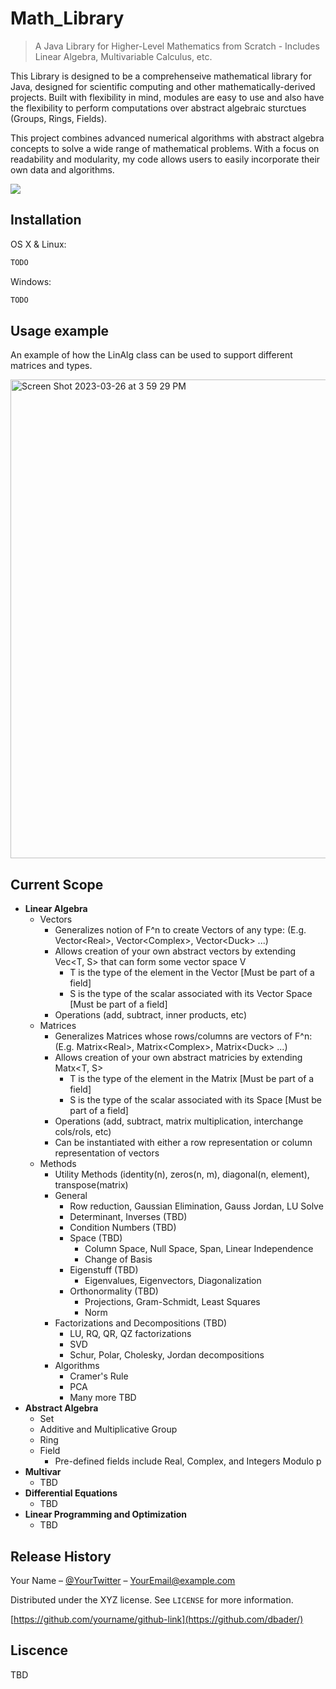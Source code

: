 # Math_Library
> A Java Library for Higher-Level Mathematics from Scratch - Includes Linear Algebra, Multivariable Calculus, etc.

This Library is designed to be a comprehenseive mathematical library for Java, designed for scientific computing and other mathematically-derived projects. Built with flexibility in mind, modules are easy to use and also have the flexibility to perform computations over abstract algebraic sturctues (Groups, Rings, Fields). 

This project combines advanced numerical algorithms with abstract algebra concepts to solve a wide range of mathematical problems. With a focus on readability and modularity, my code allows users to easily incorporate their own data and algorithms.

![](header.png)

## Installation

OS X & Linux:

```sh
TODO
```

Windows:

```sh
TODO
```

## Usage example

An example of how the LinAlg class can be used to support different matrices and types.

<img width="766" alt="Screen Shot 2023-03-26 at 3 59 29 PM" src="https://user-images.githubusercontent.com/43621900/227810184-c7c851b9-289f-4632-b5e5-4e9ffa047aab.png">

## Current Scope

* **Linear Algebra**
    * Vectors
      * Generalizes notion of F^n to create Vectors of any type: (E.g. Vector\<Real>, Vector\<Complex>, Vector\<Duck> ...)
      * Allows creation of your own abstract vectors by extending Vec<T, S> that can form some vector space V
        * T is the type of the element in the Vector [Must be part of a field]
        * S is the type of the scalar associated with its Vector Space [Must be part of a field]
      * Operations (add, subtract, inner products, etc)
    * Matrices
      * Generalizes Matrices whose rows/columns are vectors of F^n: (E.g. Matrix\<Real>, Matrix\<Complex>, Matrix\<Duck> ...)
      * Allows creation of your own abstract matricies by extending Matx<T, S>
        * T is the type of the element in the Matrix [Must be part of a field]
        * S is the type of the scalar associated with its Space [Must be part of a field]
      * Operations (add, subtract, matrix multiplication, interchange cols/rols, etc)
      * Can be instantiated with either a row representation or column representation of vectors
    * Methods
      * Utility Methods (identity(n), zeros(n, m), diagonal(n, element), transpose(matrix)
      * General
        * Row reduction, Gaussian Elimination, Gauss Jordan, LU Solve
        * Determinant, Inverses (TBD)
        * Condition Numbers (TBD)
        * Space (TBD)
          * Column Space,  Null Space, Span, Linear Independence
          * Change of Basis
        * Eigenstuff (TBD)
          * Eigenvalues, Eigenvectors, Diagonalization
        * Orthonormality (TBD)
          * Projections, Gram-Schmidt, Least Squares
          * Norm  
      * Factorizations and Decompositions (TBD)
        * LU, RQ, QR, QZ factorizations 
        * SVD
        * Schur, Polar, Cholesky, Jordan decompositions
      * Algorithms
        * Cramer's Rule
        * PCA
        * Many more TBD 
* **Abstract Algebra**
    * Set
    * Additive and Multiplicative Group
    * Ring
    * Field
      * Pre-defined fields include Real, Complex, and Integers Modulo p
* **Multivar**
    * TBD
* **Differential Equations**
    * TBD
* **Linear Programming and Optimization**
    * TBD

## Release History

Your Name – [@YourTwitter](https://twitter.com/dbader_org) – YourEmail@example.com

Distributed under the XYZ license. See ``LICENSE`` for more information.

[https://github.com/yourname/github-link](https://github.com/dbader/)

## Liscence

TBD
